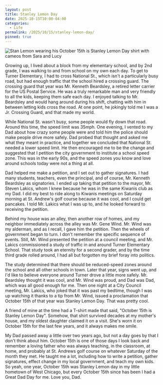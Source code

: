 ```yaml
---
layout: post
title: Stanley Lemon Day
date: 2025-10-15T10:00-04:00
categories:
  - Life
permalink: /2025/10/15/stanley-lemon-day/
pinned: true
---
```


<img src="{{site.url}}/assets/stanley-lemon-day.jpg" srcset="{{site.url}}/assets/stanley-lemon-day.jpg, {{site.url}}/assets/stanley-lemon-day@2x.jpg 2x" alt="Stan Lemon wearing his October 15th is Stanley Lemon Day shirt with cameos from Sara and Lucy" class="post-img" />

Growing up, I lived about a block from my elementary school, and by 2nd grade, I was walking to and from school on my own each day. To get to Turner Elementary, I had to cross National St., which isn't a particularly busy road, but had enough traffic that the school hired a crossing guard. The crossing guard that year was Mr. Kenneth Beardsley, a retired letter carrier for the US Postal Service. He was a truly remarkable man and very friendly to all the kids, keeping them safe each day. I enjoyed talking to Mr. Beardsley and would hang around during his shift, chatting with him in between letting kids cross the road. At one point, he jokingly told me I was a Jr. Crossing Guard, and that made my world.

<!-- excerpt -->

While National St. wasn't busy, some people would fly down that road. Around this time, the speed limit was 35mph. One evening, I vented to my Dad about how crazy some people were and told him the police should make people drive more safely. Dad probed that thought and asked me what they meant in practice, and together we concluded that National St. needed a lower speed limit. He then encouraged me to be the change and suggested that I petition the city government to institute a school speed zone. This was in the early 90s, and the speed zones you know and love around schools today were not a thing at all.

Dad helped me make a petition, and I set out to gather signatures. I had many students, teachers, even the principal, and of course, Mr. Kenneth Beardsley as signatories. I ended up taking that petition to the mayor, Mr. Steven Lakics, whom I knew because he was in the same Kiwanis club as my Dad. I did my best to ride along to Kiwanis meetings on Saturday morning at St. Andrew's golf course because it was cool, and I could get pancakes. I told Mr. Lakics what I was up to, and he looked forward to receiving the petition.

Behind my house was an alley, then another row of homes, and my neighbor immediately across the alley was Mr. Gene Wind. Mr. Wind was my alderman, and as I recall, I gave him the petition. Then the wheels of government began to turn. I don't remember the specific sequence of events. Still, Mr. Wind presented the petition at a council meeting, and Mr. Lakics commissioned a study of traffic in and around Turner Elementary School. That study took an eternity for a second grader, and by the time third grade rolled around, I had all but forgotten my brief foray into politics.

The study determined that there should be reduced-speed zones around the school and all other schools in town. Later that year, signs went up, and I'd like to believe everyone around Turner drove a little more safely. Mr. Beardsley thought it was cool, and Mr. Wind was proud, and Dad was Dad, which was all good enough for me. Then one night at a City Council meeting, Mr. Lakics, who joked that it was past my bedtime, though I was up watching it thanks to a tip from Mr. Wind, issued a proclamation that October 15th of that year was Stanley Lemon Day. That was pretty cool.

A friend of mine at the time had a T-shirt made that said, "October 15th is Stanley Lemon Day". Somehow, that shirt survived decades at my mother's house, and my oldest daughter claimed it on a visit. She's worn it on October 15th for the last few years, and it always makes me smile.

My Dad passed away a little over two years ago, but not a day goes by that I don't think about him. October 15th is one of those days I look back and remember a loving father who was always teaching, in the classroom, at home, and probably at St. Andrews golf course on whatever Saturday of the month they met. He taught me a lot, including how to write a petition, gather signatures, effect change in my local government, and teach my own kids. So yeah, one year, October 15th was Stanley Lemon day in my little hometown of West Chicago, but every October 15th since has been I had a Great Dad Day for me. Love you, Dad.
